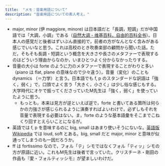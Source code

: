 ```yaml
---
title:  "メモ：音楽用語について"
description: "音楽用語についての素人考え。"
---
```


- major, minor (伊 maggiore, minore) は日本語だと「長調，短調」だが中国語では「大調，小調」である（[自然大调 - 维基百科，自由的百科全书](http://zh.wikipedia.org/wiki/%E8%87%AA%E7%84%B6%E5%A4%A7%E8%B0%83 "自然大调 - 维基百科，自由的百科全书")）。日本人の感覚だと後者はずいぶん直接的で，前者の方がなんとなく含みがある感じでいいなと思う。これは高校のとき吹奏楽部の顧問から聞いた話。ただ，そもそも長調・短調という概念を大きさや長さのメタファーで表現するのはどういう理由からなのか，いまひとつよく分からなかったりする。
- 音量の大小は forte のように力のメタファーで表現することがわりと多い（piano は flat, plane の意味なので少々違う）。音量（変化）のことも dynamics （＝力学）と言う。日本語でも f, p のスタンダードな訳語は「強く，弱く」で，口頭でよく言う「大きく，小さく」は少し俗な感じもする。大学時代にオケで振ってくださっていたM先生は「強く，弱く」を使っていたように思う。
    - もっとも，本来は見方が逆といえば逆で，forte と書いてある箇所は何らかの力強さが感じられるように演奏すればよいわけで，必ずしもそれを音量で表現する必要はない。ま，forte のような基本語彙をそこまでこねくり回すとえらいことになるが。
- 英語では f, p を意味するのに big, small はあまり使いそうにないな。[英語版 Wikipedia](http://en.wikipedia.org/wiki/Dynamics_(music) "Dynamics (music) - Wikipedia, the free encyclopedia") では loud, soft とある。big, small だと major, minor と意味が似通ってしまうのも一因だろうか。
- ff は fortissimo なので，フォル「テ」シモではなくフォル「ティッ」シモの方が原語に近い。これもM先生は後者で言っていた。クリスチーネ・剛田の作品も『愛・フォルティッシモ』が望ましいわけだ。
